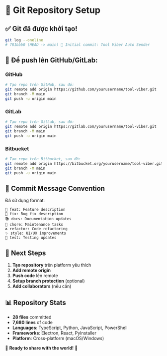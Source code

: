 # 📂 Git Repository Setup

## ✅ Git đã được khởi tạo!

```bash
git log --oneline
# 781bbb0 (HEAD -> main) 🚀 Initial commit: Tool Viber Auto Sender
```

## 🔗 Để push lên GitHub/GitLab:

### GitHub
```bash
# Tạo repo trên GitHub, sau đó:
git remote add origin https://github.com/yourusername/tool-viber.git
git branch -M main
git push -u origin main
```

### GitLab
```bash
# Tạo repo trên GitLab, sau đó:
git remote add origin https://gitlab.com/yourusername/tool-viber.git
git branch -M main
git push -u origin main
```

### Bitbucket
```bash
# Tạo repo trên Bitbucket, sau đó:
git remote add origin https://bitbucket.org/yourusername/tool-viber.git
git branch -M main
git push -u origin main
```

## 📝 Commit Message Convention

Đã sử dụng format:
```
🚀 feat: Feature description
🐛 fix: Bug fix description  
📚 docs: Documentation updates
🔧 chore: Maintenance tasks
♻️ refactor: Code refactoring
✨ style: UI/UX improvements
🧪 test: Testing updates
```

## 🌟 Next Steps

1. **Tạo repository** trên platform yêu thích
2. **Add remote origin** 
3. **Push code** lên remote
4. **Setup branch protection** (optional)
5. **Add collaborators** (nếu cần)

## 📊 Repository Stats

- **28 files** committed
- **7,680 lines** of code
- **Languages**: TypeScript, Python, JavaScript, PowerShell
- **Frameworks**: Electron, React, PyInstaller
- **Platform**: Cross-platform (macOS/Windows)

🎉 **Ready to share with the world!** 🎉 